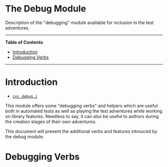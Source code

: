 # The Debug Module

Description of the "debugging" module available for inclusion in the test adventures.


-----

**Table of Contents**

<!-- MarkdownTOC autolink="true" bracket="round" autoanchor="false" lowercase="only_ascii" uri_encoding="true" levels="1,2,3" -->

- [Introduction](#introduction)
- [Debugging Verbs](#debugging-verbs)

<!-- /MarkdownTOC -->

-----

# Introduction

- [`inc_debug.i`][inc_debug]
 
This module offers some "debugging verbs" and helpers which are useful both in automated tests as well as playing the test adventures while working on library features. Needless to say, it can also be useful to authors during the creation stages of their own adventures.

This document will present the additional verbs and features introuced by the debug module.

# Debugging Verbs




<!-----------------------------------------------------------------------------
                               REFERENCE LINKS                                
------------------------------------------------------------------------------>

<!-- PROJECT FILES -->

[inc_debug]: ./inc_debug.i "View module source code"


<!-- EOF -->